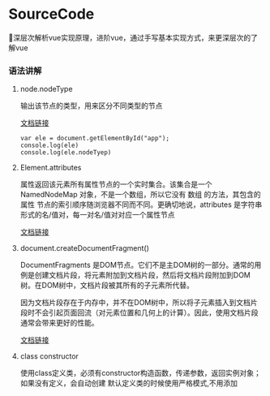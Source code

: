 # SourceCode
🚗深层次解析vue实现原理，进阶vue，通过手写基本实现方式，来更深层次的了解vue



### 语法讲解

1. node.nodeType 

    输出该节点的类型，用来区分不同类型的节点

    [文档链接](https://developer.mozilla.org/zh-CN/docs/Web/API/Node/nodeType)

    ```
    var ele = document.getElementById("app");
    console.log(ele)
    console.log(ele.nodeTyep)

    ```

2. Element.attributes 

    属性返回该元素所有属性节点的一个实时集合。该集合是一个 NamedNodeMap 对象，不是一个数组，所以它没有 数组 的方法，其包含的 属性 节点的索引顺序随浏览器不同而不同。更确切地说，attributes 是字符串形式的名/值对，每一对名/值对对应一个属性节点

    [文档链接](https://developer.mozilla.org/zh-CN/docs/Web/API/Element/attributes)


3. document.createDocumentFragment()

    DocumentFragments 是DOM节点。它们不是主DOM树的一部分。通常的用例是创建文档片段，将元素附加到文档片段，然后将文档片段附加到DOM树。在DOM树中，文档片段被其所有的子元素所代替。

    因为文档片段存在于内存中，并不在DOM树中，所以将子元素插入到文档片段时不会引起页面回流（对元素位置和几何上的计算）。因此，使用文档片段通常会带来更好的性能。

    [文档链接](https://developer.mozilla.org/zh-CN/docs/Web/API/Document/createDocumentFragment)


4. class constructor

    使用class定义类，必须有constructor构造函数，传递参数，返回实例对象；如果没有定义，会自动创建
    默认定义类的时候使用严格模式,不用添加

